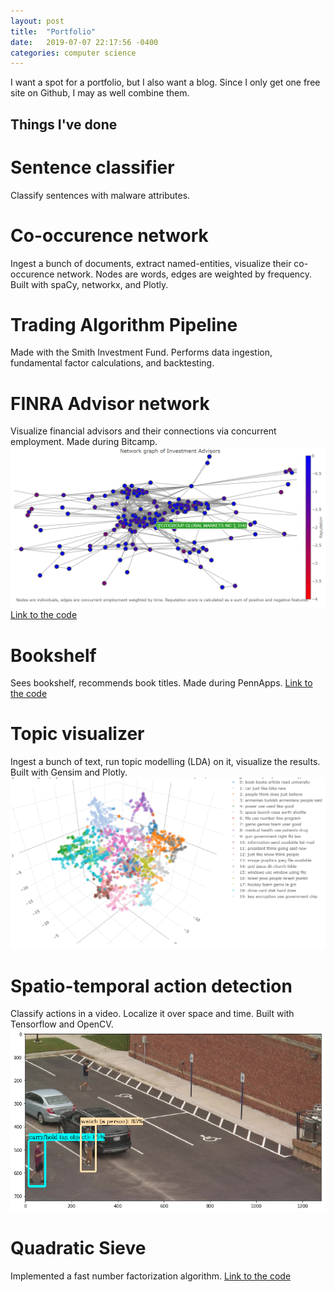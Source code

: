 ```yaml
---
layout: post
title:  "Portfolio"
date:   2019-07-07 22:17:56 -0400
categories: computer science
---
```


I want a spot for a portfolio, but I also want a blog. Since I only get one free site on Github, I may as well combine them.

## Things I've done

# Sentence classifier
Classify sentences with malware attributes.

# Co-occurence network
Ingest a bunch of documents, extract named-entities, visualize their co-occurence network. Nodes are words, edges are weighted by frequency. Built with spaCy, networkx, and Plotly.

# Trading Algorithm Pipeline
Made with the Smith Investment Fund. Performs data ingestion, fundamental factor calculations, and backtesting. 

# FINRA Advisor network
Visualize financial advisors and their connections via concurrent employment. Made during Bitcamp.
![FINRA network](/images/finra_network.png)
[Link to the code][finra-network]

# Bookshelf
Sees bookshelf, recommends book titles. Made during PennApps.
[Link to the code][bookshelf]

# Topic visualizer
Ingest a bunch of text, run topic modelling (LDA) on it, visualize the results. Built with Gensim and Plotly.
![Topic model](/images/topic_model.png)

# Spatio-temporal action detection
Classify actions in a video. Localize it over space and time. Built with Tensorflow and OpenCV.
![Action detection](/images/action_detection.png)

# Quadratic Sieve
Implemented a fast number factorization algorithm.
[Link to the code][quadratic-sieve]

[finra-network]: https://github.com/Maosef/Bitcamp_2019
[bookshelf]: https://github.com/Maosef/PennApps_XIX
[quadratic-sieve]: https://github.com/Maosef/Quadratic-Sieve
